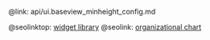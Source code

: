 @link: api/ui.baseview_minheight_config.md

@seolinktop: [widget library](https://webix.com)
@seolink: [organizational chart](https://webix.com/widget/organogram/)
